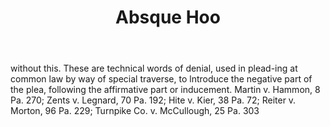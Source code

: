 ---
title: Absque Hoo
letter: A
permalink: "/definitions/absque-hoo.html"
body: without this. These are technical words of denial, used in plead-ing at common
  law by way of special traverse, to lntroduce the negative part of the plea, following
  the affirmative part or inducement. Martin v. Hammon, 8 Pa. 270; Zents v. Legnard,
  70 Pa. 192; Hite v. Kier, 38 Pa. 72; Reiter v. Morton, 96 Pa. 229; Turnpike Co.
  v. McCullough, 25 Pa. 303
published_at: '2018-07-07'
layout: post
---